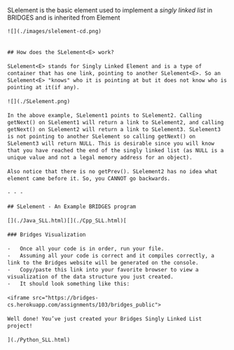 SLelement<E> is the basic element used to implement a _singly linked list_ in BRIDGES and is inherited from Element<E>

    ![](./images/slelement-cd.png)


    ## How does the SLelement<E> work?

    SLelement<E> stands for Singly Linked Element and is a type of container that has one link, pointing to another SLelement<E>. So an SLelement<E> "knows" who it is pointing at but it does not know who is pointing at it(if any).

    ![](./SLelement.png)

    In the above example, SLelement1 points to SLelement2. Calling getNext() on SLelement1 will return a link to SLelement2, and calling getNext() on SLelement2 will return a link to SLelement3. SLelement3 is not pointing to another SLelement so calling getNext() on SLelement3 will return NULL. This is desirable since you will know that you have reached the end of the singly linked list (as NULL is a unique value and not a legal memory address for an object).

    Also notice that there is no getPrev(). SLelement2 has no idea what element came before it. So, you CANNOT go backwards.

    - - -

    ## SLelement - An Example BRIDGES program

    [](./Java_SLL.html)[](./Cpp_SLL.html)[

    ### Bridges Visualization

    -   Once all your code is in order, run your file.
    -   Assuming all your code is correct and it compiles correctly, a link to the Bridges website will be generated on the console.
    -   Copy/paste this link into your favorite browser to view a visualization of the data structure you just created.
    -   It should look something like this:

    <iframe src="https://bridges-cs.herokuapp.com/assignments/103/bridges_public">

    Well done! You’ve just created your Bridges Singly Linked List project!

    ](./Python_SLL.html)